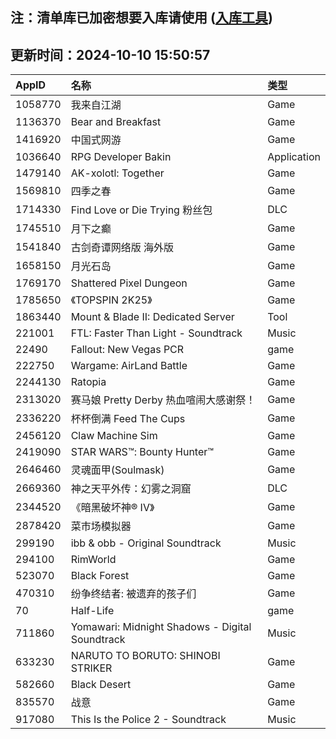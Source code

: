 ## 注：清单库已加密想要入库请使用 ([入库工具](https://github.com/BlankTMing/ManifestAutoUpdate/releases))

## 更新时间：2024-10-10 15:50:57
| AppID | 名称 | 类型  |
| :-------------------- | :----------------------------- | :----------- |
| 1058770 | 我来自江湖| Game |
| 1136370 | Bear and Breakfast| Game |
| 1416920 | 中国式网游| Game |
| 1036640 | RPG Developer Bakin| Application |
| 1479140 | AK-xolotl: Together| Game |
| 1569810 | 四季之春| Game |
| 1714330 | Find Love or Die Trying 粉丝包| DLC |
| 1745510 | 月下之癫| Game |
| 1541840 | 古剑奇谭网络版 海外版| Game |
| 1658150 | 月光石岛| Game |
| 1769170 | Shattered Pixel Dungeon| Game |
| 1785650 | 《TOPSPIN 2K25》| Game |
| 1863440 | Mount & Blade II: Dedicated Server| Tool |
| 221001 | FTL: Faster Than Light - Soundtrack| Music |
| 22490 | Fallout: New Vegas PCR| game |
| 222750 | Wargame: AirLand Battle| Game |
| 2244130 | Ratopia| Game |
| 2313020 | 赛马娘 Pretty Derby 热血喧闹大感谢祭！| Game |
| 2336220 | 杯杯倒满 Feed The Cups| Game |
| 2456120 | Claw Machine Sim| Game |
| 2419090 | STAR WARS™: Bounty Hunter™| Game |
| 2646460 | 灵魂面甲(Soulmask)| Game |
| 2669360 | 神之天平外传：幻雾之洞窟| DLC |
| 2344520 | 《暗黑破坏神® IV》| Game |
| 2878420 | 菜市场模拟器| Game |
| 299190 | ibb & obb - Original Soundtrack| Music |
| 294100 | RimWorld| Game |
| 523070 | Black Forest| Game |
| 470310 | 纷争终结者: 被遗弃的孩子们| Game |
| 70 | Half-Life| game |
| 711860 | Yomawari: Midnight Shadows - Digital Soundtrack| Music |
| 633230 | NARUTO TO BORUTO: SHINOBI STRIKER| Game |
| 582660 | Black Desert| Game |
| 835570 | 战意| Game |
| 917080 | This Is the Police 2 - Soundtrack| Music |
